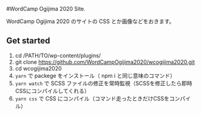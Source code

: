 #WordCamp Ogijima 2020 Site.

WordCamp Ogijima 2020 のサイトの CSS とか画像などをおきます。

## Get started

1. cd /PATH/TO/wp-content/plugins/
2. git clone https://github.com/WordCampOgijima2020/wcogijima2020.git
3. cd wcogijima2020
4. ```yarn``` で packege をインストール（ npm i と同じ意味のコマンド）
5. ```yarn watch``` で SCSS ファイルの修正を常時監視（SCSSを修正したら即時CSSにコンパイルしてくれる）
6. ```yarn css``` で CSS にコンパイル（コマンド走ったときだけCSSをコンパイル）